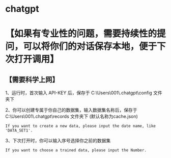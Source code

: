 # chatgpt

【如果有专业性的问题，需要持续性的提问，可以将你们的对话保存本地，便于下次打开调用】
===

【需要科学上网】
---

1、运行时，首次输入 API-KEY 后，保存于 C:\Users\001\\.chatgpt\config 文件夹下

2、你可以创建专属于你自己的数据集，输入数据集名称后，保存于 C:\Users\001\\.chatgpt\records 文件夹下 (默认名称为cache.json)
    
    If you want to create a new data, please input the date name, like 'DATA_SET1'.

3、下次打开时，你可以输入序号选择你之前的数据集

    If you want to choose a trained data, please input the Number.
